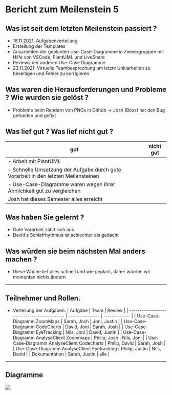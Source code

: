 # Bericht zum Meilenstein 5


## Was ist seit dem letzten Meilenstein passiert ?
- 18.11.2021: Aufgabenverteilung
- Erstellung der Templates
- Ausarbeiten der geplanten Use-Case-Diagramme in Zweiergruppen mit Hilfe von VSCode, PlantUML und LiveShare
- Reviews der anderen Use-Case Diagramme
- 23.11.2021: Virtuelle Teambesprechung um letzte Unklarheiten zu beseitigen und Fehler zu korrigieren

## Was waren die Herausforderungen und Probleme ? Wie wurden sie gelöst ?
- Probleme beim Rendern von PNGs in Github -> Josh (Boss) hat den Bug gefunden und gefixt



## Was lief gut ? Was lief nicht gut ?
| gut | nicht gut |
| --- | --------- |
|- Arbeit mit PlantUML     |           |
|- Schnelle Umsetzung der Aufgabe durch gute Vorarbeit in den letzten Meilensteinen||
|- Use-Case-Diagramme waren wegen ihrer Ähnlichkeit gut zu vergleichen||
|Josh hat dieses Semester alles erreicht||

## Was haben Sie gelernt ?
- Gute Vorarbeit zahlt sich aus
- David's Schlafrhythmus ist schlechter als gedacht


## Was würden sie beim nächsten Mal anders machen ?
- Diese Woche lief alles schnell und wie geplant, daher würden wir momentan nichts ändern

---
## Teilnehmer und Rollen.

- Verteilung der Aufgaben:
    | Aufgabe                                     | Team            | Review        |
    | ------------------------------------------- | --------------- | ------------- |
    | Use-Case-Diagramm ZoomMaps                  | Sarah, Josh     | Joni, Justin  |
    | Use-Case-Diagramm CodeCharts                | David, Joni     | Sarah, Josh   |
    | Use-Case-Diagramm EyeTracking               | Nils, Joni      | David, Justin |
    | Use-Case-Diagramm AnalyseClient Zoommaps    | Philip,  Josh   | Nils, Joni    |
    | Use-Case-Diagramm AnalyseClient Codecharts  | Philip,  David  | Sarah, Josh   |
    | Use-Case-Diagramm AnalyseClient Eyetracking | Philip,  Justin | Nils,  David  |
    | Dokumentation                               | Sarah, Justin   | alle          |

---

## Diagramme
![](https://http.cat/404)
